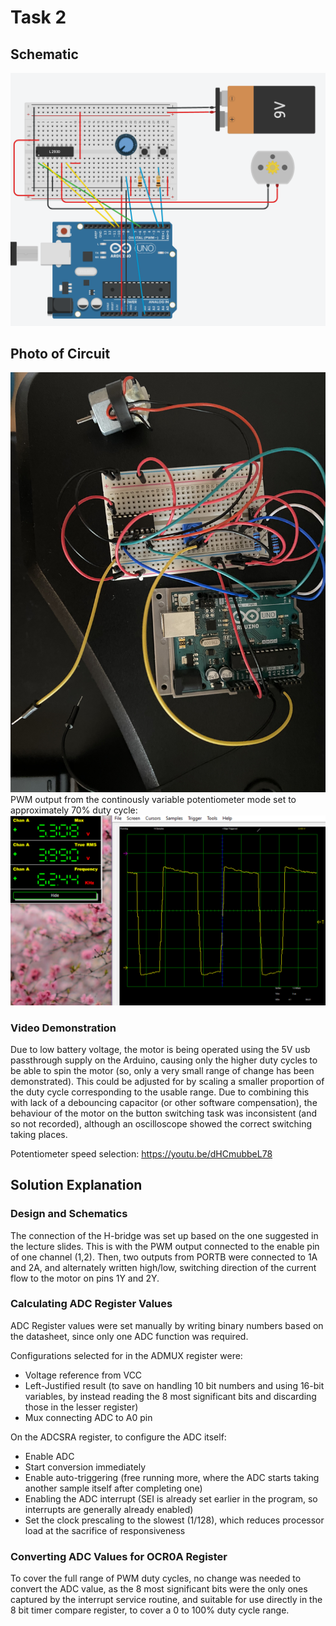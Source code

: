 # Task 2
## Schematic
![Schematic](schematic.png)
## Photo of Circuit
![Circuit Photograph](circuit.jpg)
PWM output from the continously variable potentiometer mode set to approximately 70% duty cycle:
![PWM output](continuous-oscilloscope.jpg)
### Video Demonstration
Due to low battery voltage, the motor is being operated using the 5V usb passthrough supply on the Arduino, causing only the higher duty cycles to be able to spin the motor (so, only a very small range of change has been demonstrated). This could be adjusted for by scaling a smaller proportion of the duty cycle corresponding to the usable range. Due to combining this with lack of a debouncing capacitor (or other software compensation), the behaviour of the motor on the button switching task was inconsistent (and so not recorded), although an oscilloscope showed the correct switching taking places.

Potentiometer speed selection: https://youtu.be/dHCmubbeL78
## Solution Explanation
### Design and Schematics
The connection of the H-bridge was set up based on the one suggested in the lecture slides. This is with the PWM output connected to the enable pin of one channel (1,2). Then, two outputs from PORTB were connected to 1A and 2A, and alternately written high/low, switching direction of the current flow to the motor on pins 1Y and 2Y.
### Calculating ADC Register Values
ADC Register values were set manually by writing binary numbers based on the datasheet, since only one ADC function was required.

Configurations selected for in the ADMUX register were:
* Voltage reference from VCC
* Left-Justified result (to save on handling 10 bit numbers and using 16-bit variables, by instead reading the 8 most significant bits and discarding those in the lesser register)
* Mux connecting ADC to A0 pin

On the ADCSRA register, to configure the ADC itself:
* Enable ADC
* Start conversion immediately
* Enable auto-triggering (free running more, where the ADC starts taking another sample itself after completing one)
* Enabling the ADC interrupt (SEI is already set earlier in the program, so interrupts are generally already enabled)
* Set the clock prescaling to the slowest (1/128), which reduces processor load at the sacrifice of responsiveness
### Converting ADC Values for OCR0A Register
To cover the full range of PWM duty cycles, no change was needed to convert the ADC value, as the 8 most significant bits were the only ones captured by the interrupt service routine, and suitable for use directly in the 8 bit timer compare register, to cover a 0 to 100% duty cycle range.
